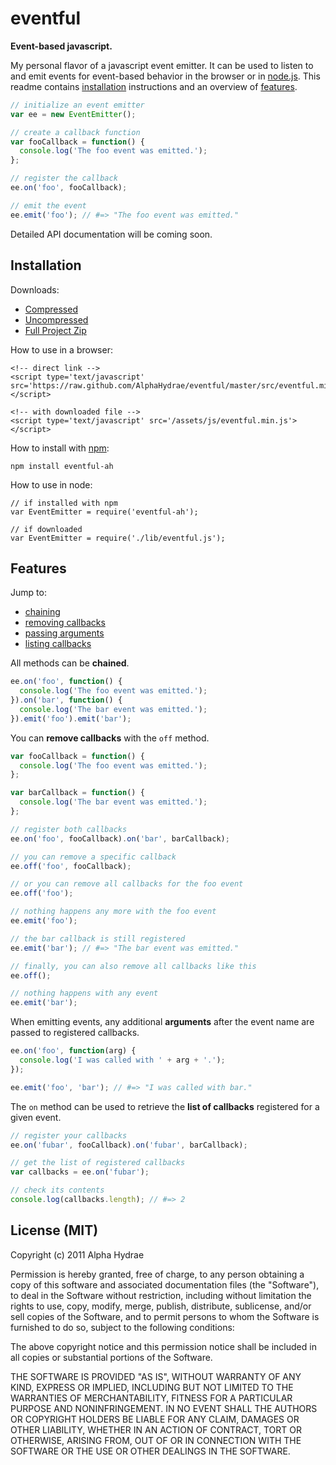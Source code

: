# eventful

**Event-based javascript.**

My personal flavor of a javascript event emitter. It can be used to listen to and emit events for event-based behavior in the browser or in <a href="http://nodejs.org/">node.js</a>. This readme contains <a href="#installation">installation</a> instructions and an overview of <a href="#features">features</a>.

```js
// initialize an event emitter
var ee = new EventEmitter();

// create a callback function
var fooCallback = function() {
  console.log('The foo event was emitted.');
};

// register the callback
ee.on('foo', fooCallback);

// emit the event
ee.emit('foo'); // #=> "The foo event was emitted."
```

Detailed API documentation will be coming soon.

<a name="installation"></a>
## Installation

Downloads:

* <a href="https://raw.github.com/AlphaHydrae/eventful/master/src/eventful.min.js">Compressed</a>
* <a href="https://raw.github.com/AlphaHydrae/eventful/master/src/eventful.js">Uncompressed</a>
* <a href="https://github.com/AlphaHydrae/eventful/zipball/master">Full Project Zip</a>

How to use in a browser:

    <!-- direct link -->
    <script type='text/javascript' src='https://raw.github.com/AlphaHydrae/eventful/master/src/eventful.min.js'></script>

    <!-- with downloaded file -->
    <script type='text/javascript' src='/assets/js/eventful.min.js'></script>

How to install with <a href="http://npmjs.org/">npm</a>:

    npm install eventful-ah

How to use in node:

    // if installed with npm
    var EventEmitter = require('eventful-ah');

    // if downloaded
    var EventEmitter = require('./lib/eventful.js');

<a name="features"></a>
## Features

Jump to:

* <a href="#feature_chaining">chaining</a>
* <a href="#feature_off">removing callbacks</a>
* <a href="#feature_arguments">passing arguments</a>
* <a href="#feature_listing">listing callbacks</a>

<a name="feature_chaining"></a>
All methods can be **chained**.

```js
ee.on('foo', function() {
  console.log('The foo event was emitted.');
}).on('bar', function() {
  console.log('The bar event was emitted.');
}).emit('foo').emit('bar');
```

<a name="feature_off"></a>
You can **remove callbacks** with the `off` method.

```js
var fooCallback = function() {
  console.log('The foo event was emitted.');
};

var barCallback = function() {
  console.log('The bar event was emitted.');
};

// register both callbacks
ee.on('foo', fooCallback).on('bar', barCallback);

// you can remove a specific callback
ee.off('foo', fooCallback);

// or you can remove all callbacks for the foo event
ee.off('foo');

// nothing happens any more with the foo event
ee.emit('foo');

// the bar callback is still registered
ee.emit('bar'); // #=> "The bar event was emitted."

// finally, you can also remove all callbacks like this
ee.off();

// nothing happens with any event
ee.emit('bar');

```

<a name="feature_arguments"></a>
When emitting events, any additional **arguments** after the event name are passed to registered callbacks.

```js
ee.on('foo', function(arg) {
  console.log('I was called with ' + arg + '.');
});

ee.emit('foo', 'bar'); // #=> "I was called with bar."
```

<a name="feature_listing"></a>
The `on` method can be used to retrieve the **list of callbacks** registered for a given event.

```js
// register your callbacks
ee.on('fubar', fooCallback).on('fubar', barCallback);

// get the list of registered callbacks
var callbacks = ee.on('fubar');

// check its contents
console.log(callbacks.length); // #=> 2
```

## License (MIT)

Copyright (c) 2011 Alpha Hydrae

Permission is hereby granted, free of charge, to any person obtaining a copy of this software and associated documentation files (the "Software"), to deal in the Software without restriction, including without limitation the rights to use, copy, modify, merge, publish, distribute, sublicense, and/or sell copies of the Software, and to permit persons to whom the Software is furnished to do so, subject to the following conditions:

The above copyright notice and this permission notice shall be included in all copies or substantial portions of the Software.

THE SOFTWARE IS PROVIDED "AS IS", WITHOUT WARRANTY OF ANY KIND, EXPRESS OR IMPLIED, INCLUDING BUT NOT LIMITED TO THE WARRANTIES OF MERCHANTABILITY, FITNESS FOR A PARTICULAR PURPOSE AND NONINFRINGEMENT. IN NO EVENT SHALL THE AUTHORS OR COPYRIGHT HOLDERS BE LIABLE FOR ANY CLAIM, DAMAGES OR OTHER LIABILITY, WHETHER IN AN ACTION OF CONTRACT, TORT OR OTHERWISE, ARISING FROM, OUT OF OR IN CONNECTION WITH THE SOFTWARE OR THE USE OR OTHER DEALINGS IN THE SOFTWARE.
